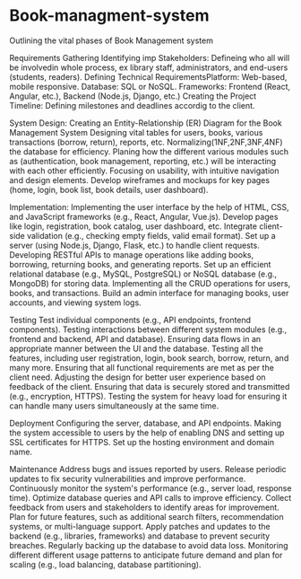 # Book-managment-system
Outlining the vital phases of Book Management system

Requirements Gathering
	Identifying imp Stakeholders: Defineing who all will be involvedin whole process, ex library staff, administrators, and end-users (students, readers).
	Defining Technical RequirementsPlatform: Web-based, mobile responsive. 
					       Database: SQL or NoSQL. 
					       Frameworks: Frontend (React, Angular, etc.), 
                                               Backend (Node.js, Django, etc.)
	Creating the Project Timeline: Defining milestones and deadlines accordig to the client.


System Design:
	Creating an Entity-Relationship (ER) Diagram for the Book Management System
	Designing vital tables for users, books, various transactions (borrow, return), reports, etc.
	Normalizing(1NF,2NF,3NF,4NF) the database for efficiency.
	Planing how the different various modules such as (authentication, book management, reporting, etc.) will be interacting with each other efficiently.
	Focusing on usability, with intuitive navigation and design elements.
	Develop wireframes and mockups for key pages (home, login, book list, book details, user dashboard).


Implementation:
	Implementing the user interface by the help of HTML, CSS, and JavaScript frameworks (e.g., React, Angular, Vue.js).
	Develop pages like login, registration, book catalog, user dashboard, etc.
	Integrate client-side validation (e.g., checking empty fields, valid email format).
	Set up a server (using Node.js, Django, Flask, etc.) to handle client requests.
	Developing RESTful APIs to manage operations like adding books, borrowing, returning books, and generating reports.
	Set up an efficient relational database (e.g., MySQL, PostgreSQL) or NoSQL database (e.g., MongoDB) for storing data.
	Implementing all the CRUD operations for users, books, and transactions.
	Build an admin interface for managing books, user accounts, and viewing system logs.


Testing
	Test individual components (e.g., API endpoints, frontend components).
	Testing interactions between different system modules (e.g., frontend and backend, API and database).
	Ensuring data flows in an appropriate manner between the UI and the database.
	Testing all the features, including user registration, login, book search, borrow, return, and many more.
	Ensuring that all functional requirements are met as per the client need.
	Adjusting the design for better user experience based on feedback of the client.
	Ensuring that data is securely stored and transmitted (e.g., encryption, HTTPS).
	Testing the system for heavy load for ensuring it can handle many users simultaneously at the same time.

Deployment
	Configuring the server, database, and API endpoints.
	Making the system accessible to users by the help of enabling DNS and setting up SSL certificates for HTTPS.
	Set up the hosting environment and domain name.

Maintenance
	Address bugs and issues reported by users.
	Release periodic updates to fix security vulnerabilities and improve performance.
	Continuously monitor the system's performance (e.g., server load, response time).
	Optimize database queries and API calls to improve efficiency.
	Collect feedback from users and stakeholders to identify areas for improvement.
	Plan for future features, such as additional search filters, recommendation systems, or multi-language support.
	Apply patches and updates to the backend (e.g., libraries, frameworks) and database to prevent security breaches.
	Regularly backing up the database to avoid data loss.
	Monitoring different different usage patterns to anticipate future demand and plan for scaling (e.g., load balancing, database partitioning).
